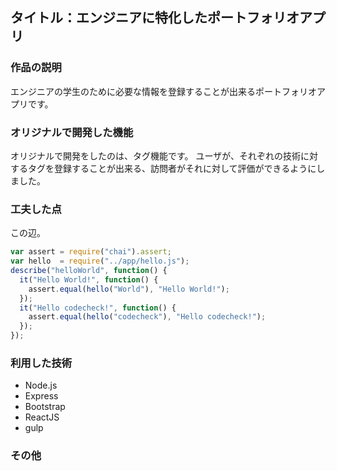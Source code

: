 ## タイトル：エンジニアに特化したポートフォリオアプリ

### 作品の説明
エンジニアの学生のために必要な情報を登録することが出来るポートフォリオアプリです。

### オリジナルで開発した機能
オリジナルで開発をしたのは、タグ機能です。
ユーザが、それぞれの技術に対するタグを登録することが出来る、訪問者がそれに対して評価ができるようにしました。

### 工夫した点

この辺。
```js:Hello.js
var assert = require("chai").assert;
var hello  = require("../app/hello.js");
describe("helloWorld", function() {
  it("Hello World!", function() {
    assert.equal(hello("World"), "Hello World!");
  });
  it("Hello codecheck!", function() {
    assert.equal(hello("codecheck"), "Hello codecheck!");
  });
});

```

### 利用した技術
- Node.js
- Express
- Bootstrap
- ReactJS
- gulp

### その他
